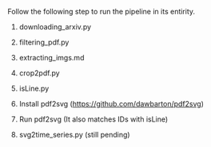Follow the following step to run the pipeline in its entirity.
1. downloading_arxiv.py
2. filtering_pdf.py
3. extracting_imgs.md
4. crop2pdf.py
5. isLine.py

6. Install pdf2svg (https://github.com/dawbarton/pdf2svg)
7. Run pdf2svg (It also matches IDs with isLine)

8. svg2time_series.py (still pending)
